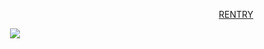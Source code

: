 <p align="left">⠀⠀⠀⠀⠀⠀⠀⠀⠀⠀⠀⠀⠀⠀⠀⠀⠀⠀⠀⠀⠀⠀ ⠀⠀⠀⠀⠀⠀⠀⠀⠀⠀⠀⠀⠀⠀⠀⠀⠀⠀ <a href="https://rentry.co/godlysins">RENTRY</a>‎ ‎ 
        
⠀⠀   ⠀⠀ ⠀⠀⠀ ![](https://i.ibb.co/VZTHTgW/gra2ph.png)
